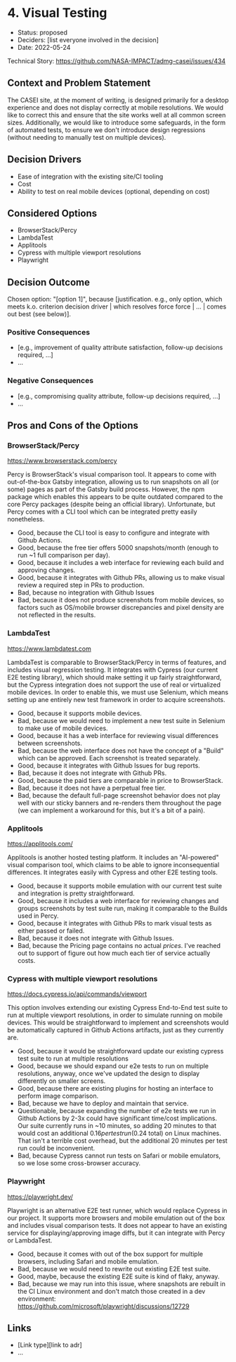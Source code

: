 # 4. Visual Testing

- Status: proposed
- Deciders: [list everyone involved in the decision]
- Date: 2022-05-24

Technical Story: https://github.com/NASA-IMPACT/admg-casei/issues/434

## Context and Problem Statement

The CASEI site, at the moment of writing, is designed primarily for a desktop experience and does not display correctly at mobile resolutions. We would like to correct this and ensure that the site works well at all common screen sizes. Additionally, we would like to introduce some safeguards, in the form of automated tests, to ensure we don't introduce design regressions (without needing to manually test on multiple devices).

## Decision Drivers

- Ease of integration with the existing site/CI tooling
- Cost
- Ability to test on real mobile devices (optional, depending on cost)

## Considered Options

- BrowserStack/Percy
- LambdaTest
- Applitools
- Cypress with multiple viewport resolutions
- Playwright

## Decision Outcome

Chosen option: "[option 1]", because [justification. e.g., only option, which meets k.o. criterion decision driver | which resolves force force | … | comes out best (see below)].

### Positive Consequences <!-- optional -->

- [e.g., improvement of quality attribute satisfaction, follow-up decisions required, …]
- …

### Negative Consequences <!-- optional -->

- [e.g., compromising quality attribute, follow-up decisions required, …]
- …

## Pros and Cons of the Options

### BrowserStack/Percy

https://www.browserstack.com/percy

Percy is BrowserStack's visual comparison tool. It appears to come with out-of-the-box Gatsby integration, allowing us to run snapshots on all (or some) pages as part of the Gatsby build process. However, the npm package which enables this appears to be quite outdated compared to the core Percy packages (despite being an official library). Unfortunate, but Percy comes with a CLI tool which can be integrated pretty easily nonetheless.

- Good, because the CLI tool is easy to configure and integrate with Github Actions.
- Good, because the free tier offers 5000 snapshots/month (enough to run ~1 full comparison per day).
- Good, because it includes a web interface for reviewing each build and approving changes.
- Good, because it integrates with Github PRs, allowing us to make visual review a required step in PRs to production.
- Bad, because no integration with Github Issues
- Bad, because it does not produce screenshots from mobile devices, so factors such as OS/mobile browser discrepancies and pixel density are not reflected in the results.

### LambdaTest

https://www.lambdatest.com

LambdaTest is comparable to BrowserStack/Percy in terms of features, and includes visual regression testing. It integrates with Cypress (our current E2E testing library), which should make setting it up fairly straightforward, but the Cypress integration does not support the use of real or virtualized mobile devices. In order to enable this, we must use Selenium, which means setting up ane entirely new test framework in order to acquire screenshots.

- Good, because it supports mobile devices.
- Bad, because we would need to implement a new test suite in Selenium to make use of mobile devices.
- Good, because it has a web interface for reviewing visual differences between screenshots.
- Bad, because the web interface does not have the concept of a "Build" which can be approved. Each screenshot is treated separately.
- Good, because it integrates with Github Issues for bug reports.
- Bad, because it does not integrate with Github PRs.
- Good, because the paid tiers are comparable in price to BrowserStack.
- Bad, because it does not have a perpetual free tier.
- Bad, because the default full-page screenshot behavior does not play well with our sticky banners and re-renders them throughout the page (we can implement a workaround for this, but it's a bit of a pain).

### Applitools

https://applitools.com/

Applitools is another hosted testing platform. It includes an "AI-powered" visual comparison tool, which claims to be able to ignore inconsequential differences. It integrates easily with Cypress and other E2E testing tools.

- Good, because it supports mobile emulation with our current test suite and integration is pretty straightforward.
- Good, because it includes a web interface for reviewing changes and groups screenshots by test suite run, making it comparable to the Builds used in Percy.
- Good, because it integrates with Github PRs to mark visual tests as either passed or failed.
- Bad, because it does not integrate with Github Issues.
- Bad, because the Pricing page contains no actual _prices_. I've reached out to support of figure out how much each tier of service actually costs.

### Cypress with multiple viewport resolutions

https://docs.cypress.io/api/commands/viewport

This option involves extending our existing Cypress End-to-End test suite to run at multiple viewport resolutions, in order to simulate running on mobile devices. This would be straightforward to implement and screenshots would be automatically captured in Github Actions artifacts, just as they currently are.

- Good, because it would be straightforward update our existing cypress test suite to run at multiple resolutions
- Good, because we should expand our e2e tests to run on multiple resolutions, anyway, once we've updated the design to display differently on smaller screens.
- Good, because there are existing plugins for hosting an interface to perform image comparison.
- Bad, because we have to deploy and maintain that service.
- Questionable, because expanding the number of e2e tests we run in Github Actions by 2-3x could have significant time/cost implications. Our suite currently runs in ~10 minutes, so adding 20 minutes to that would cost an additional $0.16 per test run ($0.24 total) on Linux machines. That isn't a terrible cost overhead, but the additional 20 minutes per test run could be inconvenient.
- Bad, because Cypress cannot run tests on Safari or mobile emulators, so we lose some cross-browser accuracy.

### Playwright

https://playwright.dev/

Playwright is an alternative E2E test runner, which would replace Cypress in our project. It supports more browsers and mobile emulation out of the box and includes visual comparison tests. It does not appear to have an existing service for displaying/approving image diffs, but it can integrate with Percy or LambdaTest.

- Good, because it comes with out of the box support for multiple browsers, including Safari and mobile emulation.
- Bad, because we would need to rewrite out existing E2E test suite.
- Good, maybe, because the existing E2E suite is kind of flaky, anyway.
- Bad, because we may run into this issue, where snapshots are rebuilt in the CI Linux environment and don't match those created in a dev environment: https://github.com/microsoft/playwright/discussions/12729

## Links <!-- optional -->

- [Link type][link to adr] <!-- example: Refined by [ADR-0005](0005-example.md) -->
- … <!-- numbers of links can vary -->
